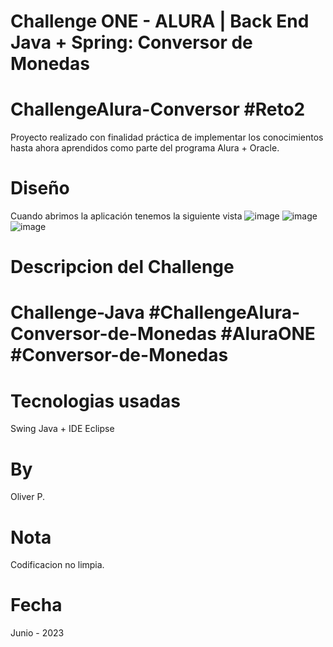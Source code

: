 
# Challenge ONE - ALURA | Back End Java + Spring: Conversor de Monedas
# ChallengeAlura-Conversor #Reto2
Proyecto realizado con finalidad práctica de implementar los conocimientos hasta ahora aprendidos como parte del programa Alura + Oracle.


# Diseño
Cuando abrimos la aplicación tenemos la siguiente vista
![image](https://github.com/sasha2462ed/CONVERSOR/assets/103293297/b3b4432e-09f0-48d7-a304-42090e3d95c6)
![image](https://github.com/sasha2462ed/CONVERSOR/assets/103293297/9f9aa767-a28e-4523-953c-9296d6053b33)
![image](https://github.com/sasha2462ed/CONVERSOR/assets/103293297/d8a8cf05-0bd7-4eb3-b342-e9464f62b630)




# Descripcion del Challenge
# Challenge-Java #ChallengeAlura-Conversor-de-Monedas #AluraONE #Conversor-de-Monedas


# Tecnologias usadas
Swing Java + IDE Eclipse


# By
Oliver P.

# Nota
Codificacion no limpia.


# Fecha
Junio - 2023

